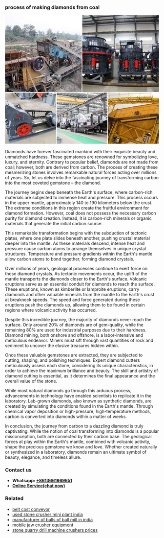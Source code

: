 <h3>process of making diamonds from coal</h3><img src='1708498203.jpg' alt=''><p>Diamonds have forever fascinated mankind with their exquisite beauty and unmatched hardness. These gemstones are renowned for symbolizing love, luxury, and eternity. Contrary to popular belief, diamonds are not made from coal; however, both are derived from carbon. The process of creating these mesmerizing stones involves remarkable natural forces acting over millions of years. So, let us delve into the fascinating journey of transforming carbon into the most coveted gemstone – the diamond.</p><p>The journey begins deep beneath the Earth's surface, where carbon-rich materials are subjected to immense heat and pressure. This process occurs in the upper mantle, approximately 140 to 190 kilometers below the crust. The extreme conditions in this region create the fruitful environment for diamond formation. However, coal does not possess the necessary carbon purity for diamond creation. Instead, it is carbon-rich minerals or organic materials that generate the initial carbon source.</p><p>This remarkable transformation begins with the subduction of tectonic plates, where one plate slides beneath another, pushing crustal material deeper into the mantle. As these materials descend, intense heat and pressure cause carbon atoms to arrange themselves in unique crystal structures. Temperature and pressure gradients within the Earth's mantle allow carbon atoms to bond together, forming diamond crystals.</p><p>Over millions of years, geological processes continue to exert force on these diamond crystals. As tectonic movements occur, the uplift of the mantle transports the diamonds closer to the Earth's surface. Volcanic eruptions serve as an essential conduit for diamonds to reach the surface. These eruptions, known as kimberlite or lamproite eruptions, carry diamonds and other valuable minerals from the mantle to the Earth's crust at breakneck speeds. The speed and force generated during these eruptions push the diamonds up, allowing them to be found in certain regions where volcanic activity has occurred.</p><p>Despite this incredible journey, the majority of diamonds never reach the surface. Only around 20% of diamonds are of gem-quality, while the remaining 80% are used for industrial purposes due to their hardness. Diamond mining, both onshore and offshore, is a labor-intensive and meticulous endeavor. Miners must sift through vast quantities of rock and sediment to uncover the elusive treasures hidden within.</p><p>Once these valuable gemstones are extracted, they are subjected to cutting, shaping, and polishing techniques. Expert diamond cutters meticulously assess each stone, considering its unique characteristics, in order to achieve the maximum brilliance and beauty. The skill and artistry of diamond cutting is essential, as it determines the final appearance and the overall value of the stone.</p><p>While most natural diamonds go through this arduous process, advancements in technology have enabled scientists to replicate it in the laboratory. Lab-grown diamonds, also known as synthetic diamonds, are created by simulating the conditions found in the Earth's mantle. Through chemical vapor deposition or high-pressure, high-temperature methods, carbon is converted into diamonds within a matter of weeks.</p><p>In conclusion, the journey from carbon to a dazzling diamond is truly captivating. While the notion of coal transforming into diamonds is a popular misconception, both are connected by their carbon base. The geological forces at play within the Earth's mantle, combined with volcanic activity, shape the precious gemstone we know and love. Whether created naturally or synthesized in a laboratory, diamonds remain an ultimate symbol of beauty, elegance, and timeless allure.</p><h3>Contact us</h3><ul><li><strong>Whatsapp:&nbsp;<a href="https://wa.me/8613661969651">+8613661969651</a></strong></li><li><a href="https://swt.shibang-china.com/?git&amp;zhl&amp;process of making diamonds from coal"><strong>Online Service(chat now)</strong></a></li></ul><h3>Related</h3><ul><li><a href='belt cost conveyor.md'>belt cost conveyor</a></li><li><a href='used stone crusher mini plant india.md'>used stone crusher mini plant india</a></li><li><a href='manufacturer of balls of ball mill in india.md'>manufacturer of balls of ball mill in india</a></li><li><a href='mobile jaw crusher equipment.md'>mobile jaw crusher equipment</a></li><li><a href='stone quarry drill machine crushers prices.md'>stone quarry drill machine crushers prices</a></li></ul>